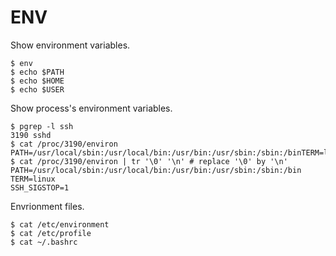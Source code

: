 
# ENV

Show environment variables.
```
$ env
$ echo $PATH
$ echo $HOME
$ echo $USER
```

Show process's environment variables.
```
$ pgrep -l ssh
3190 sshd
$ cat /proc/3190/environ
PATH=/usr/local/sbin:/usr/local/bin:/usr/bin:/usr/sbin:/sbin:/binTERM=linuxSSH_SIGSTOP=1
$ cat /proc/3190/environ | tr '\0' '\n' # replace '\0' by '\n'
PATH=/usr/local/sbin:/usr/local/bin:/usr/bin:/usr/sbin:/sbin:/bin
TERM=linux
SSH_SIGSTOP=1
```

Envrionment files.
```
$ cat /etc/environment
$ cat /etc/profile
$ cat ~/.bashrc
```


